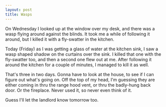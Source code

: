 ```yaml
---
layout: post
title: Wasps
---
```


On Wednesday I looked up at the window over my desk, and there was a wasp flying around
against the blinds. It took me a while of following it around, but I killed it with a
fly-swatter in the kitchen.

Today (Friday) as I was getting a glass of water at the kitchen sink, I saw a wasp
shaped shadow on the curtains over the sink. I killed that one with the fly-swatter
too, and then a second one flew out at me. After following it around the kitchen for
a couple of minutes, I managed to kill it as well.

That's three in two days. Gonna have to look at the house, to see if I can figure out
what's going on. Off the top of my head, I'm guessing they are either coming in thru
the range hood vent, or thru the badly-hung back door. Or the fireplace. Never used
it, so never even think of it.

Guess I'll let the landlord know tomorrow too.
